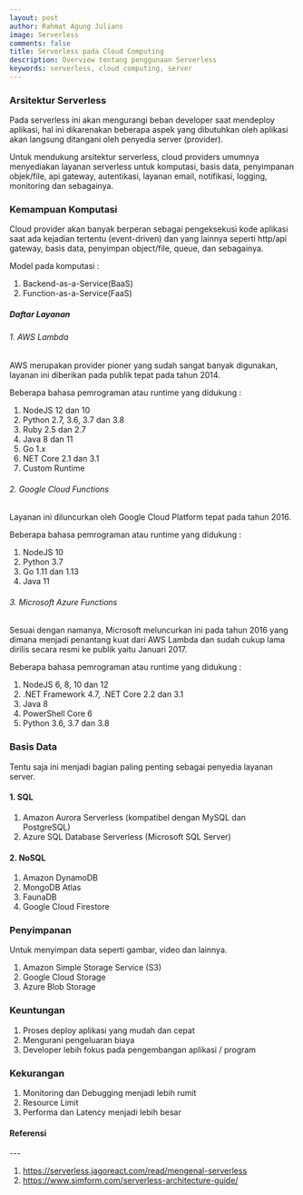 ```yaml
---
layout: post
author: Rahmat Agung Julians
image: Serverless
comments: false
title: Serverless pada Cloud Computing
description: Overview tentang penggunaan Serverless
keywords: serverless, cloud computing, server
---
```


### Arsitektur Serverless

Pada serverless ini akan mengurangi beban developer saat mendeploy aplikasi, hal ini dikarenakan beberapa aspek yang dibutuhkan oleh aplikasi akan langsung ditangani oleh penyedia server (provider).

Untuk mendukung arsitektur serverless, cloud providers umumnya menyediakan layanan serverless untuk komputasi, basis data, penyimpanan objek/file, api gateway, autentikasi, layanan email, notifikasi, logging, monitoring dan sebagainya.

### Kemampuan Komputasi

Cloud provider akan banyak berperan sebagai pengeksekusi kode aplikasi saat ada kejadian tertentu (event-driven) dan yang lainnya seperti http/api gateway, basis data, penyimpan object/file, queue, dan sebagainya.

Model pada komputasi :

1. Backend-as-a-Service(BaaS)
2. Function-as-a-Service(FaaS)

##### Daftar Layanan

###### 1. AWS Lambda

AWS merupakan provider pioner yang sudah sangat banyak digunakan, layanan ini diberikan pada publik tepat pada tahun 2014.

Beberapa bahasa pemrograman atau runtime yang didukung :

1. NodeJS 12 dan 10
2. Python 2.7, 3.6, 3.7 dan 3.8
3. Ruby 2.5 dan 2.7
4. Java 8 dan 11
5. Go 1.x
6. NET Core 2.1 dan 3.1
7. Custom Runtime

###### 2. Google Cloud Functions

Layanan ini diluncurkan oleh Google Cloud Platform tepat pada tahun 2016.

Beberapa bahasa pemrograman atau runtime yang didukung :

1. NodeJS 10
2. Python 3.7
3. Go 1.11 dan 1.13
4. Java 11

###### 3. Microsoft Azure Functions

Sesuai dengan namanya, Microsoft meluncurkan ini pada tahun 2016 yang dimana menjadi penantang kuat dari AWS Lambda dan sudah cukup lama dirilis secara resmi ke publik yaitu Januari 2017.

Beberapa bahasa pemrograman atau runtime yang didukung :

1. NodeJS 6, 8, 10 dan 12
2. .NET Framework 4.7, .NET Core 2.2 dan 3.1
3. Java 8
4. PowerShell Core 6
5. Python 3.6, 3.7 dan 3.8

### Basis Data

Tentu saja ini menjadi bagian paling penting sebagai penyedia layanan server.

#### 1. SQL

1. Amazon Aurora Serverless (kompatibel dengan MySQL dan PostgreSQL)
2. Azure SQL Database Serverless (Microsoft SQL Server)

#### 2. NoSQL

1. Amazon DynamoDB
2. MongoDB Atlas
3. FaunaDB
4. Google Cloud Firestore

### Penyimpanan

Untuk menyimpan data seperti gambar, video dan lainnya.

1. Amazon Simple Storage Service (S3)
2. Google Cloud Storage
3. Azure Blob Storage

### Keuntungan

1. Proses deploy aplikasi yang mudah dan cepat
2. Mengurani pengeluaran biaya
3. Developer lebih fokus pada pengembangan aplikasi / program

### Kekurangan

1. Monitoring dan Debugging menjadi lebih rumit
2. Resource Limit
3. Performa dan Latency menjadi lebih besar

<h4><b class="title-referensi">Referensi</b></h4> 
--- 
<ol class="referensi">
    <li>
        <a href="https://serverless.jagoreact.com/read/mengenal-serverless">https://serverless.jagoreact.com/read/mengenal-serverless</a>
    </li>
    <li>
        <a href="https://www.simform.com/serverless-architecture-guide/">https://www.simform.com/serverless-architecture-guide/</a>
    </li>
</ol>
